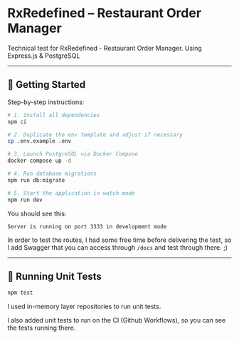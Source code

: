 # RxRedefined – Restaurant Order Manager

Technical test for RxRedefined - Restaurant Order Manager. Using Express.js & PostgreSQL

---

## 🚀 Getting Started

Step-by-step instructions:

```bash
# 1. Install all dependencies
npm ci

# 2. Duplicate the env template and adjust if necessary
cp .env.example .env

# 3. Launch PostgreSQL via Docker Compose
docker compose up -d

# 4. Run database migrations
npm run db:migrate

# 5. Start the application in watch mode
npm run dev
```

You should see this:
```
Server is running on port 3333 in development mode
```

In order to test the routes, I had some free time before delivering the test, so I add Swagger that you can access through `/docs` and test through there. ;)

---

## 🧪 Running Unit Tests

```bash
npm test
```

I used in-memory layer repositories to run unit tests.

I also added unit tests to run on the CI (Github Workflows), so you can see the tests running there.